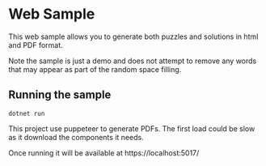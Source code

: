 # Web Sample 

This web sample allows you to generate both puzzles and solutions in html and PDF format.

Note the sample is just a demo and does not attempt to remove any words that may appear as part of the random space filling.

## Running the sample

`dotnet run`

This project use puppeteer to generate PDFs. The first load could be slow as it download the components it needs.

Once running it will be available at https://localhost:5017/